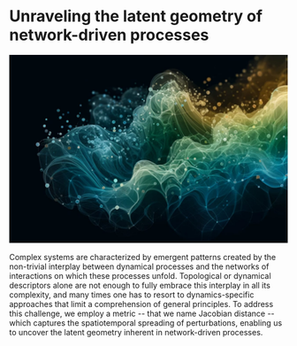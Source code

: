 # Unraveling the latent geometry of network-driven processes

![alt text](figures/jacobian_geometry.png)

Complex systems are characterized by emergent patterns created by the non-trivial interplay between dynamical processes and the networks of interactions on which these processes unfold. Topological or dynamical descriptors alone are not enough to fully embrace this interplay in all its complexity, and many times one has to resort to dynamics-specific approaches that limit a comprehension of general principles. To address this challenge, we employ a metric -- that we name Jacobian distance -- which captures the spatiotemporal spreading of perturbations, enabling us to uncover the latent geometry inherent in network-driven processes.
